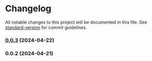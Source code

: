 # Changelog

All notable changes to this project will be documented in this file. See [standard-version](https://github.com/conventional-changelog/standard-version) for commit guidelines.

### [0.0.3](https://github.com/yesnohub/sitaad-ts/compare/v0.0.2...v0.0.3) (2024-04-22)

### 0.0.2 (2024-04-21)
